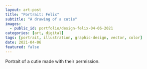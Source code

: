 ```yaml
---
layout: art-post
title: "Portrait: Felix"
subtitle: "A drawing of a cutie"
images:
  - public_id: portfolio/design-felix-04-06-2021
categories: [art, digital]
tags: [portrait, illustration, graphic-design, vector, color]
date: 2021-04-06
featured: false
---
```

Portrait of a cutie made with their permission.